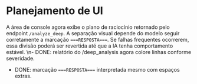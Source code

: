 # Planejamento de UI

A área de console agora exibe o plano de raciocínio retornado pelo endpoint
`/analyze_deep`. A separação visual depende do modelo seguir corretamente a
marcação `===RESPOSTA===`. Se falhas frequentes ocorrerem, essa divisão poderá
ser revertida até que a IA tenha comportamento estável.
\n- DONE: relatório do /deep_analysis agora colore linhas conforme severidade.
- DONE: marcação `===RESPOSTA===` interpretada mesmo com espaços extras.
